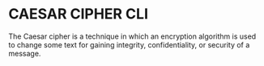# CAESAR CIPHER CLI
The Caesar cipher is a technique in which an encryption algorithm is used to change some text for gaining integrity, confidentiality, or security of a message. 